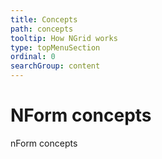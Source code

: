 ```yaml
---
title: Concepts
path: concepts
tooltip: How NGrid works
type: topMenuSection
ordinal: 0
searchGroup: content
---
```

# NForm concepts

nForm concepts
